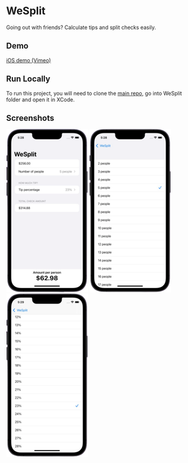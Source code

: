 # WeSplit 

Going out with friends? Calculate tips and split checks easily.

## Demo
[iOS demo (Vimeo)](https://player.vimeo.com/video/649701488)

## Run Locally
To run this project, you will need to clone the [main repo](https://github.com/emmanuelchucks/landmarks#run-locally), go into WeSplit folder and open it in XCode.

## Screenshots

<img src="https://raw.githubusercontent.com/emmanuelchucks/100-days-of-swiftui/main/WeSplit/Screenshots/Screenshot_2021-11-24_at_5.28.37_PM-removebg.png" alt="Main screen" width="220px"/>
<img src="https://raw.githubusercontent.com/emmanuelchucks/100-days-of-swiftui/main/WeSplit/Screenshots/Screenshot_2021-11-24_at_5.28.51_PM-removebg.png" alt="Number of people picker screen" width="220px"/>
<img src="https://raw.githubusercontent.com/emmanuelchucks/100-days-of-swiftui/main/WeSplit/Screenshots/Screenshot_2021-11-24_at_5.29.06_PM-removebg.png" alt="Tip percentage picker screen" width="220px"/>
